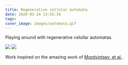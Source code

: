 ```yaml
---
title: Regenerative cellular automata
date: 2020-03-24 13:55:34
tags:
cover_image: images/automata.gif
---
```


Playing around with regenerative celullar automatas.

<img src="automata1.gif">
<img src="automata2.gif">

Work inspired on the amazing work of [Mordvintsev, et al.](https://distill.pub/2020/growing-ca/).


